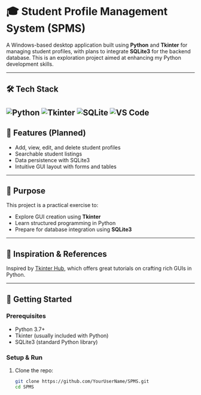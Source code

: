 # 🎓 Student Profile Management System (SPMS)

A Windows-based desktop application built using **Python** and **Tkinter** for managing student profiles, with plans to integrate **SQLite3** for the backend database. This is an exploration project aimed at enhancing my Python development skills.

---

## 🛠️ Tech Stack

![Python](https://img.shields.io/badge/Python-3670A0?style=for-the-badge&logo=python&logoColor=ffdd54)
![Tkinter](https://img.shields.io/badge/Tkinter-FFB200?style=for-the-badge&logo=python&logoColor=white)
![SQLite](https://img.shields.io/badge/SQLite-07405E?style=for-the-badge&logo=sqlite&logoColor=white)
![VS Code](https://img.shields.io/badge/VSCode-007ACC?style=for-the-badge&logo=visual-studio-code&logoColor=white)
---

## 🚀 Features (Planned)

- Add, view, edit, and delete student profiles  
- Searchable student listings  
- Data persistence with SQLite3  
- Intuitive GUI layout with forms and tables

---

## 🎯 Purpose

This project is a practical exercise to:
- Explore GUI creation using **Tkinter**  
- Learn structured programming in Python  
- Prepare for database integration using **SQLite3**

---

## 🎥 Inspiration & References

Inspired by [Tkinter Hub](https://www.youtube.com/@tkinterhub), which offers great tutorials on crafting rich GUIs in Python.

---

## 📂 Getting Started

### Prerequisites

- Python 3.7+  
- Tkinter (usually included with Python)  
- SQLite3 (standard Python library)

### Setup & Run

1. Clone the repo:
   ```bash
   git clone https://github.com/YourUserName/SPMS.git
   cd SPMS
